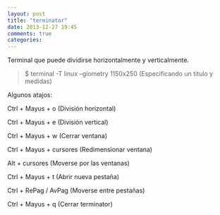 ```yaml
---
layout: post
title: "terminator"
date: 2013-12-27 19:45
comments: true
categories: 
---
```

Terminal que puede dividirse horizontalmente y verticalmente.

>$ terminal -T linux –giometry 1150x250 (Especificando un titulo y medidas)

Algunos atajos:

Ctrl + Mayus + o (División horizontal)

Ctrl + Mayus + e (División vertical)

Ctrl + Mayus + w (Cerrar ventana)

Ctrl + Mayus + cursores (Redimensionar ventana)

Alt + cursores (Moverse por las ventanas)

Ctrl + Mayus + t (Abrir nueva pestaña)

Ctrl + RePag / AvPag (Moverse entre pestañas)

Ctrl + Mayus + q (Cerrar terminator)

